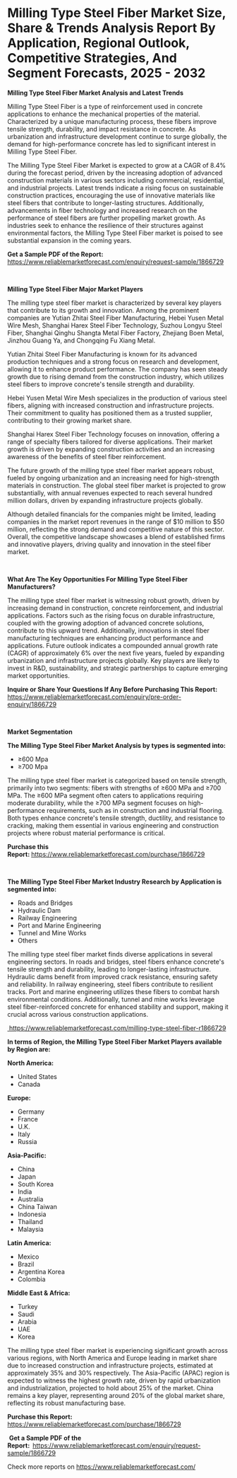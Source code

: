 <p><h1>Milling Type Steel Fiber Market Size, Share & Trends Analysis Report By Application, Regional Outlook, Competitive Strategies, And Segment Forecasts, 2025 - 2032</h1></p><p><strong>Milling Type Steel Fiber Market Analysis and Latest Trends</strong></p>
<p><p>Milling Type Steel Fiber is a type of reinforcement used in concrete applications to enhance the mechanical properties of the material. Characterized by a unique manufacturing process, these fibers improve tensile strength, durability, and impact resistance in concrete. As urbanization and infrastructure development continue to surge globally, the demand for high-performance concrete has led to significant interest in Milling Type Steel Fiber.</p><p>The Milling Type Steel Fiber Market is expected to grow at a CAGR of 8.4% during the forecast period, driven by the increasing adoption of advanced construction materials in various sectors including commercial, residential, and industrial projects. Latest trends indicate a rising focus on sustainable construction practices, encouraging the use of innovative materials like steel fibers that contribute to longer-lasting structures. Additionally, advancements in fiber technology and increased research on the performance of steel fibers are further propelling market growth. As industries seek to enhance the resilience of their structures against environmental factors, the Milling Type Steel Fiber market is poised to see substantial expansion in the coming years.</p></p>
<p><strong>Get a Sample PDF of the Report:&nbsp;</strong> <a href="https://www.reliablemarketforecast.com/enquiry/request-sample/1866729?utm_campaign=2230&utm_medium=2&utm_source=Github&utm_content=ia&utm_term=04022025&utm_id=milling-type-steel-fiber">https://www.reliablemarketforecast.com/enquiry/request-sample/1866729</a></p>
<p>&nbsp;</p>
<p><strong>Milling Type Steel Fiber Major Market Players</strong></p>
<p><p>The milling type steel fiber market is characterized by several key players that contribute to its growth and innovation. Among the prominent companies are Yutian Zhitai Steel Fiber Manufacturing, Hebei Yusen Metal Wire Mesh, Shanghai Harex Steel Fiber Technology, Suzhou Longyu Steel Fiber, Shanghai Qinghu Shangta Metal Fiber Factory, Zhejiang Boen Metal, Jinzhou Guang Ya, and Chongqing Fu Xiang Metal.</p><p>Yutian Zhitai Steel Fiber Manufacturing is known for its advanced production techniques and a strong focus on research and development, allowing it to enhance product performance. The company has seen steady growth due to rising demand from the construction industry, which utilizes steel fibers to improve concrete's tensile strength and durability.</p><p>Hebei Yusen Metal Wire Mesh specializes in the production of various steel fibers, aligning with increased construction and infrastructure projects. Their commitment to quality has positioned them as a trusted supplier, contributing to their growing market share.</p><p>Shanghai Harex Steel Fiber Technology focuses on innovation, offering a range of specialty fibers tailored for diverse applications. Their market growth is driven by expanding construction activities and an increasing awareness of the benefits of steel fiber reinforcement.</p><p>The future growth of the milling type steel fiber market appears robust, fueled by ongoing urbanization and an increasing need for high-strength materials in construction. The global steel fiber market is projected to grow substantially, with annual revenues expected to reach several hundred million dollars, driven by expanding infrastructure projects globally.</p><p>Although detailed financials for the companies might be limited, leading companies in the market report revenues in the range of $10 million to $50 million, reflecting the strong demand and competitive nature of this sector. Overall, the competitive landscape showcases a blend of established firms and innovative players, driving quality and innovation in the steel fiber market.</p></p>
<p>&nbsp;</p>
<p><strong>What Are The Key Opportunities For Milling Type Steel Fiber Manufacturers?</strong></p>
<p><p>The milling type steel fiber market is witnessing robust growth, driven by increasing demand in construction, concrete reinforcement, and industrial applications. Factors such as the rising focus on durable infrastructure, coupled with the growing adoption of advanced concrete solutions, contribute to this upward trend. Additionally, innovations in steel fiber manufacturing techniques are enhancing product performance and applications. Future outlook indicates a compounded annual growth rate (CAGR) of approximately 6% over the next five years, fueled by expanding urbanization and infrastructure projects globally. Key players are likely to invest in R&D, sustainability, and strategic partnerships to capture emerging market opportunities.</p></p>
<p><strong>Inquire or Share Your Questions If Any Before Purchasing This Report:</strong> <a href="https://www.reliablemarketforecast.com/enquiry/pre-order-enquiry/1866729?utm_campaign=2230&utm_medium=2&utm_source=Github&utm_content=ia&utm_term=04022025&utm_id=milling-type-steel-fiber">https://www.reliablemarketforecast.com/enquiry/pre-order-enquiry/1866729</a></p>
<p>&nbsp;</p>
<p><strong>Market Segmentation</strong></p>
<p><strong>The Milling Type Steel Fiber Market Analysis by types is segmented into:</strong></p>
<p><ul><li>≥600 Mpa</li><li>≥700 Mpa</li></ul></p>
<p><p>The milling type steel fiber market is categorized based on tensile strength, primarily into two segments: fibers with strengths of ≥600 MPa and ≥700 MPa. The ≥600 MPa segment often caters to applications requiring moderate durability, while the ≥700 MPa segment focuses on high-performance requirements, such as in construction and industrial flooring. Both types enhance concrete's tensile strength, ductility, and resistance to cracking, making them essential in various engineering and construction projects where robust material performance is critical.</p></p>
<p><strong>Purchase this Report:&nbsp;</strong><a href="https://www.reliablemarketforecast.com/purchase/1866729?utm_campaign=2230&utm_medium=2&utm_source=Github&utm_content=ia&utm_term=04022025&utm_id=milling-type-steel-fiber">https://www.reliablemarketforecast.com/purchase/1866729</a></p>
<p>&nbsp;</p>
<p><strong>The Milling Type Steel Fiber Market Industry Research by Application is segmented into:</strong></p>
<p><ul><li>Roads and Bridges</li><li>Hydraulic Dam</li><li>Railway Engineering</li><li>Port and Marine Engineering</li><li>Tunnel and Mine Works</li><li>Others</li></ul></p>
<p><p>The milling type steel fiber market finds diverse applications in several engineering sectors. In roads and bridges, steel fibers enhance concrete's tensile strength and durability, leading to longer-lasting infrastructure. Hydraulic dams benefit from improved crack resistance, ensuring safety and reliability. In railway engineering, steel fibers contribute to resilient tracks. Port and marine engineering utilizes these fibers to combat harsh environmental conditions. Additionally, tunnel and mine works leverage steel fiber-reinforced concrete for enhanced stability and support, making it crucial across various construction applications.</p></p>
<p><a href="https://www.reliablemarketforecast.com/milling-type-steel-fiber-r1866729?utm_campaign=2230&utm_medium=2&utm_source=Github&utm_content=ia&utm_term=04022025&utm_id=milling-type-steel-fiber">&nbsp;https://www.reliablemarketforecast.com/milling-type-steel-fiber-r1866729</a></p>
<p><strong>In terms of Region, the Milling Type Steel Fiber Market Players available by Region are:</strong></p>
<p>
    <p> <strong> North America: </strong>
        <ul>
            <li>United States</li>
            <li>Canada</li>
        </ul>
        </p> 
    <p> <strong> Europe: </strong>
        <ul>
            <li>Germany</li>
            <li>France</li>
            <li>U.K.</li>
            <li>Italy</li>
            <li>Russia</li>
        </ul>
        </p> 
    <p> <strong> Asia-Pacific: </strong>
        <ul>
            <li>China</li>
            <li>Japan</li>
            <li>South Korea</li>
            <li>India</li>
            <li>Australia</li>
            <li>China Taiwan</li>
            <li>Indonesia</li>
            <li>Thailand</li>
            <li>Malaysia</li>
        </ul>
        </p> 
    <p> <strong> Latin America: </strong>
        <ul>
            <li>Mexico</li>
            <li>Brazil</li>
            <li>Argentina Korea</li>
            <li>Colombia</li>
        </ul>
        </p> 
    <p> <strong> Middle East & Africa: </strong>
        <ul>
            <li>Turkey</li>
            <li>Saudi</li>
            <li>Arabia</li>
            <li>UAE</li>
            <li>Korea</li>
        </ul>
    </p>
    </p>
<p><p>The milling type steel fiber market is experiencing significant growth across various regions, with North America and Europe leading in market share due to increased construction and infrastructure projects, estimated at approximately 35% and 30% respectively. The Asia-Pacific (APAC) region is expected to witness the highest growth rate, driven by rapid urbanization and industrialization, projected to hold about 25% of the market. China remains a key player, representing around 20% of the global market share, reflecting its robust manufacturing base.</p></p>
<p><strong>Purchase this Report: </strong><a href="https://www.reliablemarketforecast.com/purchase/1866729?utm_campaign=2230&utm_medium=2&utm_source=Github&utm_content=ia&utm_term=04022025&utm_id=milling-type-steel-fiber">https://www.reliablemarketforecast.com/purchase/1866729</a></p>
<p>&nbsp;<strong>Get a Sample PDF of the Report:&nbsp;&nbsp;</strong><a href="https://www.reliablemarketforecast.com/enquiry/request-sample/1866729?utm_campaign=2230&utm_medium=2&utm_source=Github&utm_content=ia&utm_term=04022025&utm_id=milling-type-steel-fiber">https://www.reliablemarketforecast.com/enquiry/request-sample/1866729</a></p>
<p><strong></strong></p>
<p>Check more reports on <a href="https://www.reliablemarketforecast.com/?utm_campaign=2230&utm_medium=2&utm_source=Github&utm_content=ia&utm_term=04022025&utm_id=milling-type-steel-fiber">https://www.reliablemarketforecast.com/</a></p>